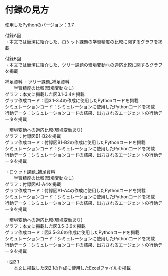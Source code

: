 # 付録の見方
使用したPythonのバージョン：3.7  
 
付録A図  
・本文では簡潔に紹介した、ロケット課題の学習精度の比較に関するグラフを掲載  

付録B図  
・本文では簡潔に紹介した、ツリー課題の環境変動への適応比較に関するグラフを掲載  


補足資料
・ツリー課題_補足資料  
　　学習精度の比較(環境変動なし)  
     グラフ：本文に掲載した図3.1-3.4を掲載  
     グラフ作成コード：図3.1-3.4の作成に使用したPythonコードを掲載  
     シミュレーションコード：シミュレーションに使用したPythonコードを掲載  
     行動データ：シミュレーションコードの結果、出力されるエージェントの行動データを掲載  
     
  　環境変動への適応比較(環境変動あり)  
     グラフ：付録図B1-B2を掲載  
     グラフ作成コード：付録図B1-B2の作成に使用したPythonコードを掲載  
     シミュレーションコード：シミュレーションに使用したPythonコードを掲載  
     行動データ：シミュレーションコードの結果、出力されるエージェントの行動データを掲載  
      
   
・ロケット課題_補足資料  
　　学習精度の比較(環境変動なし)  
     グラフ：付録図A1-A4を掲載  
     グラフ作成コード：付録図A1-A4の作成に使用したPythonコードを掲載  
     シミュレーションコード：シミュレーションに使用したPythonコードを掲載  
     行動データ：シミュレーションコードの結果、出力されるエージェントの行動データを掲載  
       
  　環境変動への適応比較(環境変動あり)  
     グラフ：本文に掲載した図3.5-3.6を掲載  
     グラフ作成コード：図3.5-3.6の作成に使用したPythonコードを掲載  
     シミュレーションコード：シミュレーションに使用したPythonコードを掲載  
     行動データ：シミュレーションコードの結果、出力されるエージェントの行動データを掲載  
     
・図2.1  
　　本文に掲載した図2.1の作成に使用したExcelファイルを掲載

